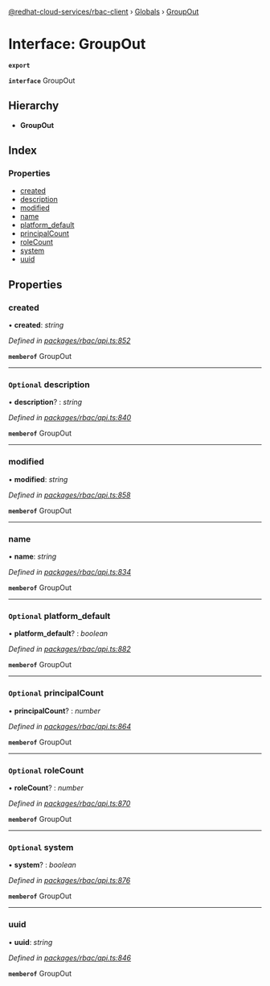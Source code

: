 [@redhat-cloud-services/rbac-client](../README.md) › [Globals](../globals.md) › [GroupOut](groupout.md)

# Interface: GroupOut

**`export`** 

**`interface`** GroupOut

## Hierarchy

* **GroupOut**

## Index

### Properties

* [created](groupout.md#created)
* [description](groupout.md#optional-description)
* [modified](groupout.md#modified)
* [name](groupout.md#name)
* [platform_default](groupout.md#optional-platform_default)
* [principalCount](groupout.md#optional-principalcount)
* [roleCount](groupout.md#optional-rolecount)
* [system](groupout.md#optional-system)
* [uuid](groupout.md#uuid)

## Properties

###  created

• **created**: *string*

*Defined in [packages/rbac/api.ts:852](https://github.com/fhlavac/javascript-clients/blob/master/packages/rbac/api.ts#L852)*

**`memberof`** GroupOut

___

### `Optional` description

• **description**? : *string*

*Defined in [packages/rbac/api.ts:840](https://github.com/fhlavac/javascript-clients/blob/master/packages/rbac/api.ts#L840)*

**`memberof`** GroupOut

___

###  modified

• **modified**: *string*

*Defined in [packages/rbac/api.ts:858](https://github.com/fhlavac/javascript-clients/blob/master/packages/rbac/api.ts#L858)*

**`memberof`** GroupOut

___

###  name

• **name**: *string*

*Defined in [packages/rbac/api.ts:834](https://github.com/fhlavac/javascript-clients/blob/master/packages/rbac/api.ts#L834)*

**`memberof`** GroupOut

___

### `Optional` platform_default

• **platform_default**? : *boolean*

*Defined in [packages/rbac/api.ts:882](https://github.com/fhlavac/javascript-clients/blob/master/packages/rbac/api.ts#L882)*

**`memberof`** GroupOut

___

### `Optional` principalCount

• **principalCount**? : *number*

*Defined in [packages/rbac/api.ts:864](https://github.com/fhlavac/javascript-clients/blob/master/packages/rbac/api.ts#L864)*

**`memberof`** GroupOut

___

### `Optional` roleCount

• **roleCount**? : *number*

*Defined in [packages/rbac/api.ts:870](https://github.com/fhlavac/javascript-clients/blob/master/packages/rbac/api.ts#L870)*

**`memberof`** GroupOut

___

### `Optional` system

• **system**? : *boolean*

*Defined in [packages/rbac/api.ts:876](https://github.com/fhlavac/javascript-clients/blob/master/packages/rbac/api.ts#L876)*

**`memberof`** GroupOut

___

###  uuid

• **uuid**: *string*

*Defined in [packages/rbac/api.ts:846](https://github.com/fhlavac/javascript-clients/blob/master/packages/rbac/api.ts#L846)*

**`memberof`** GroupOut

